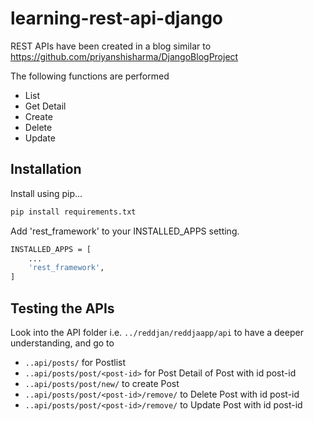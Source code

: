 # learning-rest-api-django

REST APIs have been created in a blog similar to https://github.com/priyanshisharma/DjangoBlogProject

The following functions are performed
* List
* Get Detail
* Create
* Delete
* Update


## Installation
Install using pip...

```bash
pip install requirements.txt
```
Add 'rest_framework' to your INSTALLED_APPS setting.
```bash
INSTALLED_APPS = [
    ...
    'rest_framework',
]
```

## Testing the APIs

Look into the API folder i.e. `../reddjan/reddjaapp/api` to have a deeper understanding, and go to 

* `..api/posts/` for Postlist
* `..api/posts/post/<post-id>` for Post Detail of Post with id post-id
* `..api/posts/post/new/` to create Post
* `..api/posts/post/<post-id>/remove/` to Delete Post with id post-id
* `..api/posts/post/<post-id>/remove/` to Update Post with id post-id
